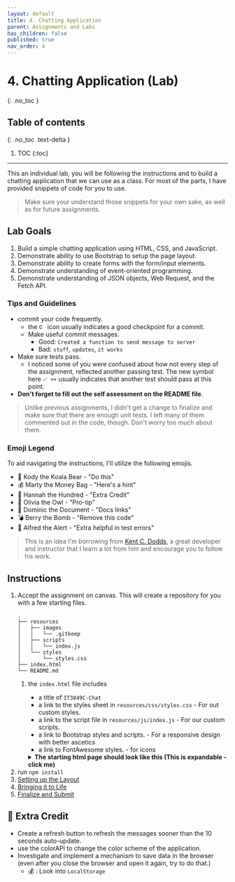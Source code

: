 ```yaml
---
layout: default
title: 4. Chatting Application
parent: Assignments and Labs
has_children: false
published: true
nav_order: 4
---
```


# 4. Chatting Application (Lab)
{: .no_toc }

## Table of contents
{: .no_toc .text-delta }

1. TOC
{:toc}

---
This an individual lab, you will be following the instructions and to build a chatting application that we can use as a class.
For most of the parts, I have provided snippets of code for you to use.
> Make sure your understand those snippets for your own sake, as well as for future assignments.

## Lab Goals
1. Build a simple chatting application using HTML, CSS, and JavaScript.
2. Demonstrate ability to use Bootstrap to setup the page layout.
3. Demonstrate ability to create forms with the form/input elements.
4. Demonstrate understanding of event-oriented programming.
5. Demonstrate understanding of JSON objects, Web Request, and the Fetch API.

### Tips and Guidelines
* commit your code frequently.
    * the <img alt="commit logo" style="height: 15px;" src="https://upload.wikimedia.org/wikipedia/commons/thumb/e/e5/Octicons-git-commit.svg/1200px-Octicons-git-commit.svg.png"/> icon usually indicates a good checkpoint for a commit.
    * Make useful commit messages.
      * Good: `Created a function to send message to server`
      * Bad: `stuff`, `updates`, `it works`
* Make sure tests pass.
    * I noticed some of you were confused about how not every step of the assignment, reflected another passing test. The new symbol here `✅ ++` usually indicates that another test should pass at this point.
* **Don't forget to fill out the self assessment on the README file**.

> Unlike previous assignments, I didn't get a change to finalize and make sure that there are enough unit tests. I left many of them commented out in the code, though. Don't worry too much about them.
### Emoji Legend
To aid navigating the instructions, I'll utilize the following emojis.

- 🐨 Kody the Koala Bear - "Do this"
- 💰 Marty the Money Bag - "Here's a hint"
- 💯 Hannah the Hundred - "Extra Credit"
- 🦉 Olivia the Owl - "Pro-tip"
- 📜 Dominic the Document - "Docs links"
- 💣 Berry the Bomb - "Remove this code"
- 🚨 Alfred the Alert - "Extra helpful in test errors"

> This is an idea I'm borrowing from [Kent C. Dodds](https://kentcdodds.com), a great developer and instructor that I learn a lot from him and encourage you to follow his work.

## Instructions
1. Accept the assignment on canvas.
  This will create a repository for you with a few starting files.
    ```
    .
    ├── resources
    │   ├── images
    │   │   └── .gitkeep
    │   ├── scripts
    │   │   └── index.js
    │   └── styles
    │       └── styles.css
    ├── index.html
    └── README.md
    ```
   1. the `index.html` file includes
       * a title of `IT3049C-Chat`
       * a link to the styles sheet in `resources/css/styles.css` - For out custom styles.
       * a link to the script file in `resources/js/index.js` - For our custom scripts.
       * a link to Bootstrap styles and scripts. - For a responsive design with better ascetics
       * a link to FontAwesome styles. - for icons

       <details>
       <summary markdown="span">
           <strong>The starting html page should look like this (This is expandable - click me)</strong>
       </summary>
       ```html
       <!DOCTYPE html>
       <html lang="en">
           <head>
               <meta charset="UTF-8" />
               <meta name="viewport" content="width=device-width, initial-scale=1.0" />
               <title>IT3049 Chat</title>
               <!-- Bootstrap + JQuery + FontAwesome -->
               <link rel="stylesheet" href="resources/vendor/bootstrap.min.css" />
               <script src="resources/vendor/jquery-3.5.1.slim.min.js"></script>
               <script src="resources/vendor/popper.min.js"></script>
               <script src="resources/vendor/bootstrap.min.js"></script>
               <link rel="stylesheet" href="resources/vendor/fontawesome-free/css/all.min.css" />
               <link rel="stylesheet" href="resources/css/styles.css" />
           </head>

           <body>
               <header>

               </header>

               <div id="chat">

               </div>

               <footer>

               </footer>
               <!-- Our own Scripts -->
               <script src="resources/js/index.js"></script>
           </body>
       </html>
       ```
       </details>
2. run `npm install`
3. [Setting up the Layout](1.layout)
4. [Bringing it to Life](2.javascript)
5. [Finalize and Submit](3.finalize)
## 💯 Extra Credit
* Create a refresh button to refresh the messages sooner than the 10 seconds auto-update.
* use the colorAPI to change the color scheme of the application.
* Investigate and implement a mechanism to save data in the browser (even after you close the browser and open it again, try to do that.)
    * 💰 : Look into `LocalStorage`
